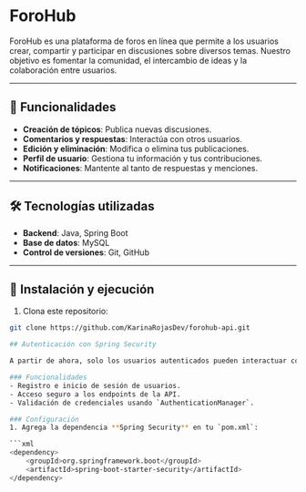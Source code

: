 # ForoHub

ForoHub es una plataforma de foros en línea que permite a los usuarios crear, compartir y participar en discusiones sobre diversos temas. Nuestro objetivo es fomentar la comunidad, el intercambio de ideas y la colaboración entre usuarios.

---

## 🌟 Funcionalidades

- **Creación de tópicos**: Publica nuevas discusiones.
- **Comentarios y respuestas**: Interactúa con otros usuarios.
- **Edición y eliminación**: Modifica o elimina tus publicaciones.
- **Perfil de usuario**: Gestiona tu información y tus contribuciones.
- **Notificaciones**: Mantente al tanto de respuestas y menciones.

---

## 🛠 Tecnologías utilizadas

- **Backend**: Java, Spring Boot
- **Base de datos**: MySQL 
- **Control de versiones**: Git, GitHub

---

## 🚀 Instalación y ejecución

1. Clona este repositorio:

```bash
git clone https://github.com/KarinaRojasDev/forohub-api.git

## Autenticación con Spring Security

A partir de ahora, solo los usuarios autenticados pueden interactuar con la API.

### Funcionalidades
- Registro e inicio de sesión de usuarios.
- Acceso seguro a los endpoints de la API.
- Validación de credenciales usando `AuthenticationManager`.

### Configuración
1. Agrega la dependencia **Spring Security** en tu `pom.xml`:

```xml
<dependency>
    <groupId>org.springframework.boot</groupId>
    <artifactId>spring-boot-starter-security</artifactId>
</dependency>

